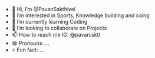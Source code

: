 - 👋 Hi, I’m @PavanSakthivel
- 👀 I’m interested in Sports, Knowledge building and coing
- 🌱 I’m currently learning Coding
- 💞️ I’m looking to collaborate on Projects
- 📫 How to reach me IG: @pavan.sktl
- 😄 Pronouns: ...
- ⚡ Fun fact: ...

<!---
PavanSakthivel/PavanSakthivel is a ✨ special ✨ repository because its `README.md` (this file) appears on your GitHub profile.
You can click the Preview link to take a look at your changes.
--->
